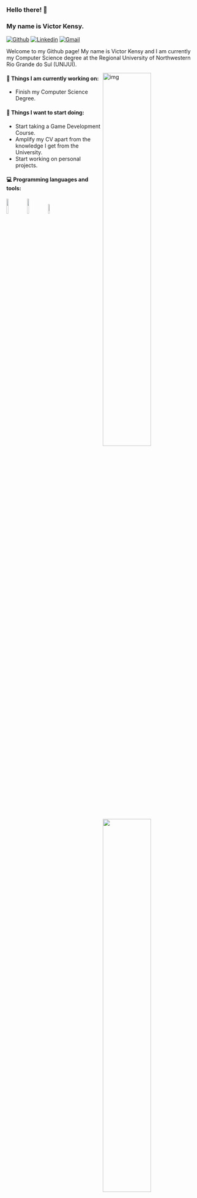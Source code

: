 ### Hello there! 👋
### My name is Victor Kensy.

[![Github](https://img.shields.io/badge/-Github-000?style=flat&logo=Github&logoColor=white)](https://github.com/Kensyy)
[![Linkedin](https://img.shields.io/badge/-LinkedIn-blue?style=flat&logo=Linkedin&logoColor=white)](https://www.linkedin.com/in/victorgdskensy/)
[![Gmail](https://img.shields.io/badge/-Gmail-c14438?style=flat&logo=Gmail&logoColor=white)](mailto:victorkensy@gmail.com)

Welcome to my Github page! My name is Victor Kensy and I am currently my Computer Science degree at the Regional University of Northwestern Rio Grande do Sul (UNIJUÍ).  

<img align="right" alt="img" src="" width="50%" height="auto" />


#### 🌱 Things I am currently working on: 
- Finish my Computer Science Degree.

#### :muscle: Things I want to start doing:
- Start taking a Game Development Course.
- Amplify my CV apart from the knowledge I get from the University.
- Start working on personal projects.

#### :computer: Programming languages and tools: 
<p>
	<img width="50%" align="right" src="https://github-readme-stats.vercel.app/api?username=Kensyy&show_icons=true&hide_border=true" />

<code><img width="10%" src="https://www.vectorlogo.zone/logos/w3_css/w3_css-ar21.svg"></code>
<code><img width="10%" src="https://www.vectorlogo.zone/logos/w3_html5/w3_html5-ar21.svg"></code>
<code><img width="8%" src="https://www.vectorlogo.zone/logos/javascript/javascript-ar21.svg"></code>
<br />
</p>
